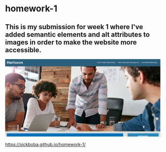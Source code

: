# homework-1

## This is my submission for week 1 where I've added semantic elements and alt attributes to images in order to make the website more accessible.

![Screenshot of Horiseon website](./assets/images/horiseon-screenshot.png)

https://sickboba.github.io/homework-1/
